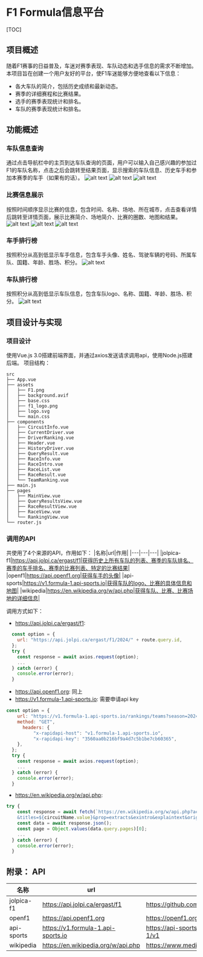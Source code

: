 # F1 Formula信息平台

[TOC]

## 项目概述

随着F1赛事的日益普及，车迷对赛季表现、车队动态和选手信息的需求不断增加。
本项目旨在创建一个用户友好的平台，使F1车迷能够方便地查看以下信息：
* 各大车队的简介，包括历史成绩和最新动态。
* 赛季的详细赛程和比赛结果。
* 选手的赛季表现统计和排名。
* 车队的赛季表现统计和排名。

## 功能概述

### 车队信息查询

通过点击导航栏中的主页到达车队查询的页面，用户可以输入自己感兴趣的参加过F1的车队名称，点击之后会跳转至结果页面，显示搜索的车队信息、历史车手和参加本赛季的车手（如果有的话）。
![alt text](./assets/image.png)
![alt text](./assets/image-1.png)
![alt text](./assets/image-2.png)

### 比赛信息展示

按照时间顺序显示比赛的信息，包含时间、名称、场地、所在城市，点击查看详情后跳转至详情页面，展示比赛简介、场地简介、比赛的圈数、地图和结果。
![alt text](./assets/image-3.png)
![alt text](./assets/image-4.png)
![alt text](./assets/image-5.png)

### 车手排行榜

按照积分从高到低显示车手信息，包含车手头像、姓名、驾驶车辆的号码、所属车队、国籍、年龄、胜场、积分。
![alt text](./assets/image-6.png)

### 车队排行榜

按照积分从高到低显示车队信息，包含车队logo、名称、国籍、年龄、胜场、积分。
![alt text](./assets/image-7.png)

## 项目设计与实现

### 项目设计

使用Vue.js 3.0搭建前端界面，并通过axios发送请求调用api，使用Node.js搭建后端。
项目结构：
```
src
├── App.vue
├── assets
│   ├── F1.png
│   ├── background.avif
│   ├── base.css
│   ├── f1_logo.png
│   ├── logo.svg
│   └── main.css
├── components
│   ├── CircuitInfo.vue
│   ├── CurrentDriver.vue
│   ├── DriverRanking.vue
│   ├── Header.vue
│   ├── HistoryDriver.vue
│   ├── QueryResult.vue
│   ├── RaceInfo.vue
│   ├── RaceIntro.vue
│   ├── RaceList.vue
│   ├── RaceResult.vue
│   └── TeamRanking.vue
├── main.js
├── pages
│   ├── MainView.vue
│   ├── QueryResultsView.vue
│   ├── RaceResultView.vue
│   ├── RaceView.vue
│   └── RankingView.vue
└── router.js
```

### 调用的API

共使用了4个来源的API，作用如下：
|名称|url|作用|
|---|---|---|
|jolpica-f1|https://api.jolpi.ca/ergast/f1|获得历史上所有车队的列表、赛季的车队排名、赛季的车手排名、赛季的比赛列表、特定的比赛结果|
|openf1|https://api.openf1.org|获得车手的头像|
|api-sports|https://v1.formula-1.api-sports.io|获得车队的logo、比赛的具体信息和地图|
|wikipedia|https://en.wikipedia.org/w/api.php|获得车队、比赛、比赛场地的详细信息|

调用方式如下：
* https://api.jolpi.ca/ergast/f1: 
```javascript
  const option = {
    url: "https://api.jolpi.ca/ergast/f1/2024/" + route.query.id,
  };
  try {
    const response = await axios.request(option);
    ...
  } catch (error) {
    console.error(error);
  }
```
* https://api.openf1.org: 同上
* https://v1.formula-1.api-sports.io: 需要申请api key
```javascript
const option = {
    url: "https://v1.formula-1.api-sports.io/rankings/teams?season=2024",
    method: "GET",
	  headers: {
		  "x-rapidapi-host": "v1.formula-1.api-sports.io",
		  "x-rapidapi-key": "3560aa0b216bf9a4d7c5b1be7cb60365",
    },
  };
  try {
    const response = await axios.request(option);
    ...
  } catch (error) {
    console.error(error);
  }
```
* https://en.wikipedia.org/w/api.php: 
```javascript
try {
    const response = await fetch(`https://en.wikipedia.org/w/api.php?action=query&format=json
    &titles=${circuitName.value}&prop=extracts&exintro&explaintext&origin=*&redirects=1`);
    const data = await response.json();
    const page = Object.values(data.query.pages)[0];
    ...
  } catch (error) {
    console.error(error);
  }
```

## 附录： API

|名称|url|文档|
|---|---|---|
|jolpica-f1|https://api.jolpi.ca/ergast/f1|https://github.com/jolpica/jolpica-f1|
|openf1|https://api.openf1.org|https://openf1.org|
|api-sports|https://v1.formula-1.api-sports.io|https://api-sports.io/documentation/formula-1/v1|
|wikipedia|https://en.wikipedia.org/w/api.php|https://www.mediawiki.org/wiki/API:Main_page|
